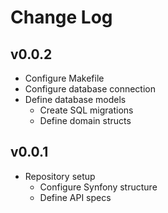 # Change Log

## v0.0.2

- Configure Makefile
- Configure database connection
- Define database models
    - Create SQL migrations
    - Define domain structs


## v0.0.1

- Repository setup
    - Configure Synfony structure
    - Define API specs
